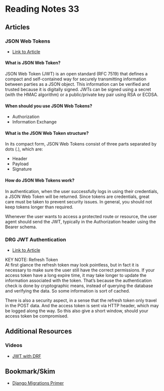 # Reading Notes 33 

## Articles  

### JSON Web Tokens  
* [Link to Article](https://jwt.io/introduction/)  

#### What is JSON Web Token?  
JSON Web Token (JWT) is an open standard (RFC 7519) that defines a compact and self-contained way for securely transmitting information between parties as a JSON object. This information can be verified and trusted because it is digitally signed. JWTs can be signed using a secret (with the HMAC algorithm) or a public/private key pair using RSA or ECDSA.  

#### When should you use JSON Web Tokens?  
- Authorization  
- Information Exchange  

#### What is the JSON Web Token structure?  
In its compact form, JSON Web Tokens consist of three parts separated by dots (.), which are:  
- Header  
- Payload  
- Signature  

#### How do JSON Web Tokens work?  
In authentication, when the user successfully logs in using their credentials, a JSON Web Token will be returned. Since tokens are credentials, great care must be taken to prevent security issues. In general, you should not keep tokens longer than required.

Whenever the user wants to access a protected route or resource, the user agent should send the JWT, typically in the Authorization header using the Bearer schema.

### DRG JWT Authentication  
* [Link to Article](https://simpleisbetterthancomplex.com/tutorial/2018/12/19/how-to-use-jwt-authentication-with-django-rest-framework.html)  

KEY NOTE:  Refresh Token  
At first glance the refresh token may look pointless, but in fact it is necessary to make sure the user still have the correct permissions. If your access token have a long expire time, it may take longer to update the information associated with the token. That’s because the authentication check is done by cryptographic means, instead of querying the database and verifying the data. So some information is sort of cached.

There is also a security aspect, in a sense that the refresh token only travel in the POST data. And the access token is sent via HTTP header, which may be logged along the way. So this also give a short window, should your access token be compromised.

## Additional Resources  
### Videos
* [JWT with DRF](https://www.youtube.com/watch?v=Fhcn2qx-4VQ)   

## Bookmark/Skim  
* [Django Migrations Primer](https://realpython.com/django-migrations-a-primer/)  